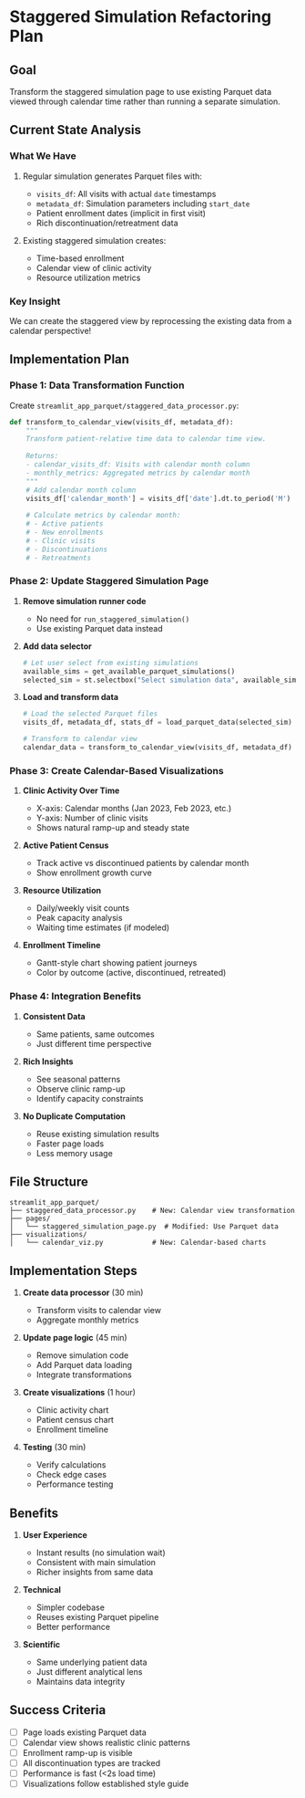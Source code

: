 # Staggered Simulation Refactoring Plan

## Goal
Transform the staggered simulation page to use existing Parquet data viewed through calendar time rather than running a separate simulation.

## Current State Analysis

### What We Have
1. Regular simulation generates Parquet files with:
   - `visits_df`: All visits with actual `date` timestamps
   - `metadata_df`: Simulation parameters including `start_date`
   - Patient enrollment dates (implicit in first visit)
   - Rich discontinuation/retreatment data

2. Existing staggered simulation creates:
   - Time-based enrollment
   - Calendar view of clinic activity
   - Resource utilization metrics

### Key Insight
We can create the staggered view by reprocessing the existing data from a calendar perspective!

## Implementation Plan

### Phase 1: Data Transformation Function
Create `streamlit_app_parquet/staggered_data_processor.py`:

```python
def transform_to_calendar_view(visits_df, metadata_df):
    """
    Transform patient-relative time data to calendar time view.
    
    Returns:
    - calendar_visits_df: Visits with calendar month column
    - monthly_metrics: Aggregated metrics by calendar month
    """
    # Add calendar month column
    visits_df['calendar_month'] = visits_df['date'].dt.to_period('M')
    
    # Calculate metrics by calendar month:
    # - Active patients
    # - New enrollments  
    # - Clinic visits
    # - Discontinuations
    # - Retreatments
```

### Phase 2: Update Staggered Simulation Page

1. **Remove simulation runner code**
   - No need for `run_staggered_simulation()`
   - Use existing Parquet data instead

2. **Add data selector**
   ```python
   # Let user select from existing simulations
   available_sims = get_available_parquet_simulations()
   selected_sim = st.selectbox("Select simulation data", available_sims)
   ```

3. **Load and transform data**
   ```python
   # Load the selected Parquet files
   visits_df, metadata_df, stats_df = load_parquet_data(selected_sim)
   
   # Transform to calendar view
   calendar_data = transform_to_calendar_view(visits_df, metadata_df)
   ```

### Phase 3: Create Calendar-Based Visualizations

1. **Clinic Activity Over Time**
   - X-axis: Calendar months (Jan 2023, Feb 2023, etc.)
   - Y-axis: Number of clinic visits
   - Shows natural ramp-up and steady state

2. **Active Patient Census**
   - Track active vs discontinued patients by calendar month
   - Show enrollment growth curve

3. **Resource Utilization**
   - Daily/weekly visit counts
   - Peak capacity analysis
   - Waiting time estimates (if modeled)

4. **Enrollment Timeline**
   - Gantt-style chart showing patient journeys
   - Color by outcome (active, discontinued, retreated)

### Phase 4: Integration Benefits

1. **Consistent Data**
   - Same patients, same outcomes
   - Just different time perspective

2. **Rich Insights**
   - See seasonal patterns
   - Observe clinic ramp-up
   - Identify capacity constraints

3. **No Duplicate Computation**
   - Reuse existing simulation results
   - Faster page loads
   - Less memory usage

## File Structure

```
streamlit_app_parquet/
├── staggered_data_processor.py    # New: Calendar view transformation
├── pages/
│   └── staggered_simulation_page.py  # Modified: Use Parquet data
├── visualizations/
│   └── calendar_viz.py            # New: Calendar-based charts
```

## Implementation Steps

1. **Create data processor** (30 min)
   - Transform visits to calendar view
   - Aggregate monthly metrics

2. **Update page logic** (45 min)
   - Remove simulation code
   - Add Parquet data loading
   - Integrate transformations

3. **Create visualizations** (1 hour)
   - Clinic activity chart
   - Patient census chart
   - Enrollment timeline

4. **Testing** (30 min)
   - Verify calculations
   - Check edge cases
   - Performance testing

## Benefits

1. **User Experience**
   - Instant results (no simulation wait)
   - Consistent with main simulation
   - Richer insights from same data

2. **Technical**
   - Simpler codebase
   - Reuses existing Parquet pipeline
   - Better performance

3. **Scientific**
   - Same underlying patient data
   - Just different analytical lens
   - Maintains data integrity

## Success Criteria

- [ ] Page loads existing Parquet data
- [ ] Calendar view shows realistic clinic patterns
- [ ] Enrollment ramp-up is visible
- [ ] All discontinuation types are tracked
- [ ] Performance is fast (<2s load time)
- [ ] Visualizations follow established style guide